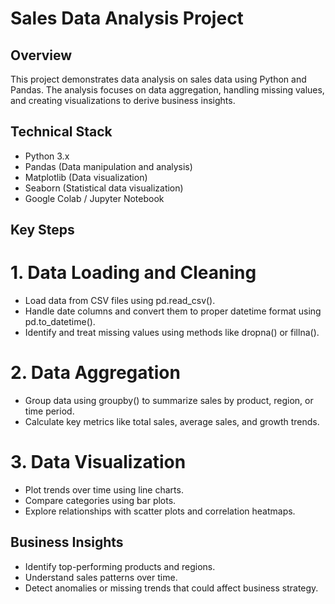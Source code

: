 # Sales Data Analysis Project

## Overview
This project demonstrates data analysis on sales data using Python and Pandas. The analysis focuses on data aggregation, handling missing values, and creating visualizations to derive business insights.

## Technical Stack
- Python 3.x
- Pandas (Data manipulation and analysis)
- Matplotlib (Data visualization)
- Seaborn (Statistical data visualization)
- Google Colab / Jupyter Notebook

## Key Steps

# 1. Data Loading and Cleaning
- Load data from CSV files using pd.read_csv().
- Handle date columns and convert them to proper datetime format using pd.to_datetime().
- Identify and treat missing values using methods like dropna() or fillna().

# 2. Data Aggregation
- Group data using groupby() to summarize sales by product, region, or time period.
- Calculate key metrics like total sales, average sales, and growth trends.

# 3. Data Visualization
- Plot trends over time using line charts.
- Compare categories using bar plots.
- Explore relationships with scatter plots and correlation heatmaps.

## Business Insights
- Identify top-performing products and regions.
- Understand sales patterns over time.
- Detect anomalies or missing trends that could affect business strategy.
